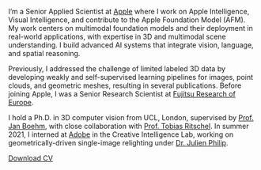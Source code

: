 I’m a Senior Applied Scientist at [Apple](https://machinelearning.apple.com/) where I work on Apple Intelligence, Visual Intelligence, and contribute to the Apple Foundation Model (AFM). My work centers on multimodal foundation models and their deployment in real-world applications, with expertise in 3D and multimodal scene understanding. I build advanced AI systems that integrate vision, language, and spatial reasoning.

Previously, I addressed the challenge of limited labeled 3D data by developing weakly and self-supervised learning pipelines for images, point clouds, and geometric meshes, resulting in several publications. Before joining Apple, I was a Senior Research Scientist at [Fujitsu Research of Europe](https://www.fujitsu.com/uk/about/local/corporate/subsidiaries/fle/).

I hold a Ph.D. in 3D computer vision from UCL, London, supervised by [Prof. Jan Boehm](https://www.ucl.ac.uk/civil-environmental-geomatic-engineering/people/dr-jan-boehm), with close collaboration with [Prof. Tobias Ritschel](https://www.homepages.ucl.ac.uk/~ucactri/). In summer 2021, I interned at [Adobe](https://research.adobe.com/research/) in the Creative Intelligence Lab, working on geometrically-driven single-image relighting under [Dr. Julien Philip](https://julienphilip.com/).

<a href="/files/cv.pdf" target="_blank">Download CV</a>

